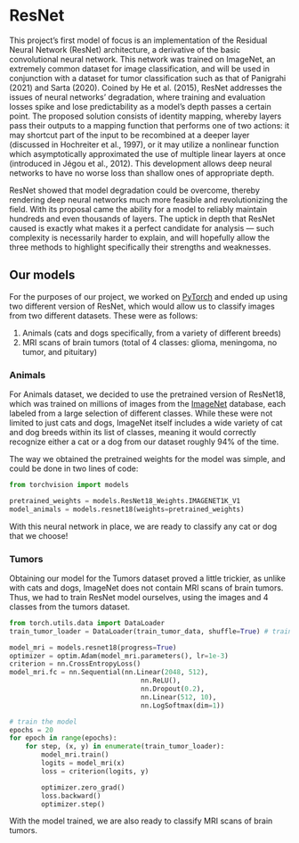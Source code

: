 
# ResNet

This project’s first model of focus is an implementation of the Residual Neural Network (ResNet) architecture, a derivative of the basic convolutional neural network. This network was trained on ImageNet, an extremely common dataset for image classification, and will be used in conjunction with a dataset for tumor classification such as that of Panigrahi (2021) and Sarta (2020). Coined by He et al. (2015), ResNet addresses the issues of neural networks’ degradation, where training and evaluation losses spike and lose predictability as a model’s depth passes a certain point. The proposed solution consists of identity mapping, whereby layers pass their outputs to a mapping function that performs one of two actions: it may shortcut part of the input to be recombined at a deeper layer (discussed in Hochreiter et al., 1997), or it may utilize a nonlinear function which asymptotically approximated the use of multiple linear layers at once (introduced in Jégou et al., 2012). This development allows deep neural networks to have no worse loss than shallow ones of appropriate depth.

ResNet showed that model degradation could be overcome, thereby rendering deep neural networks much more feasible and revolutionizing the field. With its proposal came the ability for a model to reliably maintain hundreds and even thousands of layers. The uptick in depth that ResNet caused is exactly what makes it a perfect candidate for analysis — such complexity is necessarily harder to explain, and will hopefully allow the three methods to highlight specifically their strengths and weaknesses.

## Our models

For the purposes of our project, we worked on [PyTorch](https://pytorch.org/) and ended up using two different version of ResNet, which would allow us to classify images from two different datasets. These were as follows:

1. Animals (cats and dogs specifically, from a variety of different breeds)
2. MRI scans of brain tumors (total of 4 classes: glioma, meningoma, no tumor, and pituitary)

### Animals

For Animals dataset, we decided to use the pretrained version of ResNet18, which was trained on millions of images from the [ImageNet](https://www.image-net.org/) database, each labeled from a large selection of different classes. While these were not limited to just cats and dogs, ImageNet itself includes a wide variety of cat and dog breeds within its list of classes, meaning it would correctly recognize either a cat or a dog from our dataset roughly 94% of the time.

The way we obtained the pretrained weights for the model was simple, and could be done in two lines of code:

```Python
from torchvision import models

pretrained_weights = models.ResNet18_Weights.IMAGENET1K_V1
model_animals = models.resnet18(weights=pretrained_weights)
```
With this neural network in place, we are ready to classify any cat or dog that we choose!

### Tumors

Obtaining our model for the Tumors dataset proved a little trickier, as unlike with cats and dogs, ImageNet does not contain MRI scans of brain tumors. Thus, we had to train ResNet model ourselves, using the images and 4 classes from the tumors dataset.

```Python
from torch.utils.data import DataLoader
train_tumor_loader = DataLoader(train_tumor_data, shuffle=True) # train_tumor_data was obtained using torchvision.datasets.ImageFolder()

model_mri = models.resnet18(progress=True)
optimizer = optim.Adam(model_mri.parameters(), lr=1e-3)
criterion = nn.CrossEntropyLoss()
model_mri.fc = nn.Sequential(nn.Linear(2048, 512),
                                 nn.ReLU(),
                                 nn.Dropout(0.2),
                                 nn.Linear(512, 10),
                                 nn.LogSoftmax(dim=1))

# train the model
epochs = 20
for epoch in range(epochs):
    for step, (x, y) in enumerate(train_tumor_loader):
        model_mri.train()
        logits = model_mri(x)
        loss = criterion(logits, y)

        optimizer.zero_grad()
        loss.backward()
        optimizer.step()
```
With the model trained, we are also ready to classify MRI scans of brain tumors.
